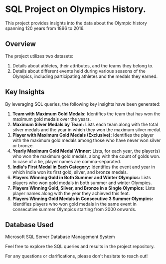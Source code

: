 # SQL Project on Olympics History.

This project provides insights into the data about the Olympic history spanning 120 years from 1896 to 2016.

## Overview
The project utilizes two datasets:
1. Details about athletes, their attributes, and the teams they belong to.
2. Details about different events held during various seasons of the Olympics, including participating athletes and the medals they earned.

## Key Insights
By leveraging SQL queries, the following key insights have been generated:

1. **Team with Maximum Gold Medals:** Identifies the team that has won the maximum gold medals over the years.
2. **Maximum Silver Medals by Team:** Lists each team along with the total silver medals and the year in which they won the maximum silver medal.
3. **Player with Maximum Gold Medals (Exclusive):** Identifies the player with the maximum gold medals among those who have never won silver or bronze.
4. **Yearly Maximum Gold Medal Winner:** Lists, for each year, the player(s) who won the maximum gold medals, along with the count of golds won. In case of a tie, player names are comma-separated.
5. **India's First Medal in Each Category:** Identifies the event and year in which India won its first gold, silver, and bronze medals.
6. **Players Winning Gold in Both Summer and Winter Olympics:** Lists players who won gold medals in both summer and winter Olympics.
7. **Players Winning Gold, Silver, and Bronze in a Single Olympics:** Lists player names along with the year they achieved this feat.
8. **Players Winning Gold Medals in Consecutive 3 Summer Olympics:** Identifies players who won gold medals in the same event in consecutive summer Olympics starting from 2000 onwards.

## Database Used
Microsoft SQL Server Database Management System

Feel free to explore the SQL queries and results in the project repository.

For any questions or clarifications, please don't hesitate to reach out!
